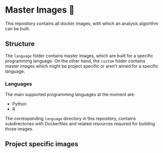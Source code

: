 # Master Images 💽
This repository contains all docker images, with which an analysis algorithm can be built.


## Structure

The `language` folder contains master images, which are built for a specific programming language.
On the other hand, the `custom` folder contains master images which might be project specific or 
aren't aimed for a specific language.

### Languages
The main supported programming languages at the moment are:
- Python
- R

The corresponding `language` directory in this repository, contains subdirectories with Dockerfiles and related resources required 
for building those images.


## Project specific images



